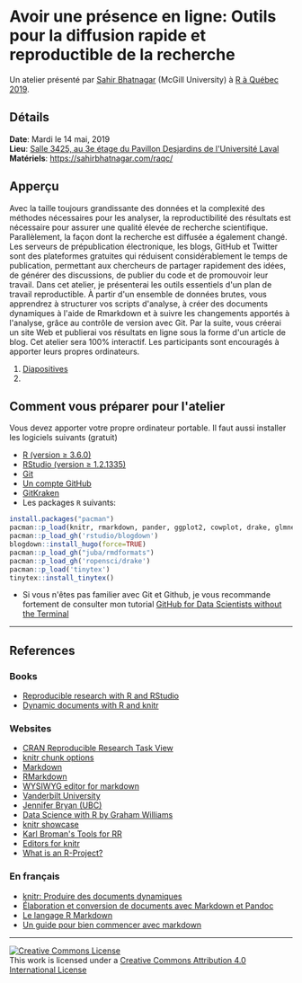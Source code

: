# Avoir une présence en ligne: Outils pour la diffusion rapide et reproductible de la recherche

Un atelier présenté par [Sahir Bhatnagar](http://sahirbhatnagar.com/) (McGill University) à [R à Québec 2019](http://raquebec.ulaval.ca/).


## Détails

**Date**: Mardi le 14 mai, 2019  
**Lieu**: [Salle 3425, au 3e étage du Pavillon Desjardins de l'Université Laval](http://raquebec.ulaval.ca/2019/#_lieu)  
**Matériels**: https://sahirbhatnagar.com/raqc/  


## Apperçu

Avec la taille toujours grandissante des données et la complexité des méthodes nécessaires pour les analyser, la reproductibilité des résultats est nécessaire pour assurer une qualité élevée de recherche scientifique. Parallèlement, la façon dont la recherche est diffusée a également changé. Les serveurs de prépublication électronique, les blogs, GitHub et Twitter sont des plateformes gratuites qui réduisent considérablement le temps de publication, permettant aux chercheurs de partager rapidement des idées, de générer des discussions, de publier du code et de promouvoir leur travail. Dans cet atelier, je présenterai les outils essentiels d'un plan de travail reproductible. À partir d'un ensemble de données brutes, vous apprendrez à structurer vos scripts d'analyse, à créer des documents dynamiques à l'aide de Rmarkdown et à suivre les changements apportés à l'analyse, grâce au contrôle de version avec Git. Par la suite, vous créerai un site Web et publierai vos résultats en ligne sous la forme d'un article de blog. Cet atelier sera 100% interactif. Les participants sont encouragés à apporter leurs propres ordinateurs.

1. [Diapositives](https://github.com/sahirbhatnagar/raqc/raw/master/slides/raqc-slides.pdf)  
2. 

## Comment vous préparer pour l'atelier

Vous devez apporter votre propre ordinateur portable. Il faut aussi installer les logiciels suivants (gratuit)

* [R (version ≥ 3.6.0)](http://cran.r-project.org/)
* [RStudio (version ≥ 1.2.1335)](https://www.rstudio.com/products/rstudio/download/#download)  
* [Git](https://git-scm.com/downloads)
* [Un compte GitHub](https://github.com/)
* [GitKraken](https://www.gitkraken.com/)  
* Les packages `R` suivants:

```R
install.packages("pacman")
pacman::p_load(knitr, rmarkdown, pander, ggplot2, cowplot, drake, glmnet, dplyr, data.table)
pacman::p_load_gh('rstudio/blogdown')
blogdown::install_hugo(force=TRUE)
pacman::p_load_gh("juba/rmdformats")
pacman::p_load_gh('ropensci/drake')
pacman::p_load('tinytex')
tinytex::install_tinytex()
```

* Si vous n'êtes pas familier avec Git et Github, je vous recommande fortement de consulter mon tutorial [GitHub for Data Scientists without the Terminal](http://sahirbhatnagar.com/git4ds/)  



----

## References

### Books

* [Reproducible research with R and RStudio](http://www.amazon.com/exec/obidos/ASIN/1466572841/7210-20)
* [Dynamic documents with R and knitr](http://www.amazon.com/exec/obidos/ASIN/1482203537/7210-20)


### Websites

* [CRAN Reproducible Research Task View](http://cran.r-project.org/web/views/ReproducibleResearch.html)
* [knitr chunk options](http://yihui.name/knitr/options/)
* [Markdown](http://daringfireball.net/projects/markdown/syntax)
* [RMarkdown](http://rmarkdown.rstudio.com/)
* [WYSIWYG editor for markdown](http://socrates.io/)
* [Vanderbilt University](http://biostat.mc.vanderbilt.edu/wiki/Main/KnitrHowto)
* [Jennifer Bryan (UBC)](https://github.com/jennybc/2015-02-23_bryan-fields-talk)
* [Data Science with R by Graham Williams](http://handsondatascience.com/KnitRO.pdf)
* [knitr showcase](http://yihui.name/knitr/demo/showcase/)
* [Karl Broman's Tools for RR](http://kbroman.org/Tools4RR/)
* [Editors for knitr](http://yihui.name/knitr/demo/editors/)
* [What is an R-Project?](https://support.rstudio.com/hc/en-us/articles/200526207-Using-Projects)

### En fran&ccedil;ais
* [knitr: Produire des documents dynamiques](http://rug.mnhn.fr/semin-r/PDF/semin-R_knitr_PBessonneau_240513.pdf)
* [&Eacute;laboration et conversion de documents avec Markdown et Pandoc](http://enacit1.epfl.ch/markdown-pandoc/)
* [Le langage R Markdown](https://www.france-universite-numerique-mooc.fr/c4x/UPSUD/42001S02/asset/RMarkdown.pdf)
* [Un guide pour bien commencer avec markdown](http://blog.wax-o.com/2014/04/tutoriel-un-guide-pour-bien-commencer-avec-markdown/)


----

<a rel="license" href="http://creativecommons.org/licenses/by/4.0/"><img alt="Creative Commons License" style="border-width:0" src="https://i.creativecommons.org/l/by/4.0/88x31.png" /></a><br />This work is licensed under a <a rel="license" href="http://creativecommons.org/licenses/by/4.0/">Creative Commons Attribution 4.0 International License</a>
